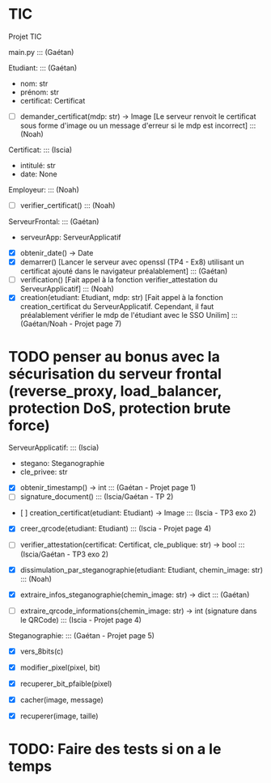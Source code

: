 # TIC
Projet TIC


main.py ::: (Gaétan)

Etudiant: ::: (Gaétan)
- nom: str
- prénom: str
- certificat: Certificat
- [ ] demander_certificat(mdp: str) -> Image [Le serveur renvoit le certificat sous forme d'image ou un message d'erreur si le mdp est incorrect] ::: (Noah)


Certificat: ::: (Iscia)
- intitulé: str
- date: None


Employeur: ::: (Noah)
- [ ] verifier_certificat() ::: (Noah)


ServeurFrontal: ::: (Gaétan)
- serveurApp: ServeurApplicatif
- [X] obtenir_date() -> Date
- [X] demarrer() [Lancer le serveur avec openssl (TP4 - Ex8) utilisant un certificat ajouté dans le navigateur préalablement] ::: (Gaétan)
- [ ] verification() [Fait appel à la fonction verifier_attestation du ServeurApplicatif] ::: (Noah)
- [X] creation(etudiant: Etudiant, mdp: str) [Fait appel à la fonction creation_certificat du ServeurApplicatif. Cependant, il faut préalablement vérifier le mdp de l'étudiant avec le SSO Unilim] ::: (Gaétan/Noah - Projet page 7)
# TODO penser au bonus avec la sécurisation du serveur frontal (reverse_proxy, load_balancer, protection DoS, protection brute force)


ServeurApplicatif: ::: (Iscia)
- stegano: Steganographie
- cle_privee: str
- [X] obtenir_timestamp() -> int ::: (Gaétan - Projet page 1)
- [ ] signature_document() ::: (Iscia/Gaétan - TP 2)
- [ ] creation_certificat(etudiant: Etudiant) -> Image ::: (Iscia - TP3 exo 2)
- [X] creer_qrcode(etudiant: Etudiant) ::: (Iscia - Projet page 4)
- [ ] verifier_attestation(certificat: Certificat, cle_publique: str) -> bool ::: (Iscia/Gaétan - TP3 exo 2)
- [X] dissimulation_par_steganographie(etudiant: Etudiant, chemin_image: str) ::: (Noah)
- [X] extraire_infos_steganographie(chemin_image: str) -> dict ::: (Gaétan)
- [ ] extraire_qrcode_informations(chemin_image: str) -> int (signature dans le QRCode) ::: (Iscia - Projet page 4)


Steganographie: ::: (Gaétan - Projet page 5)
- [X] vers_8bits(c)
- [X] modifier_pixel(pixel, bit)
- [X] recuperer_bit_pfaible(pixel)
- [X] cacher(image, message)
- [X] recuperer(image, taille)


# TODO: Faire des tests si on a le temps

